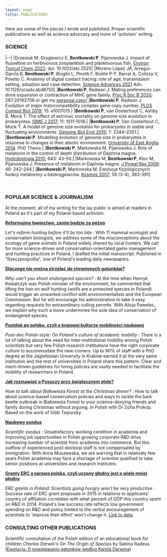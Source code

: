```yaml
---
layout: page
title: PUBLICATIONS
---
```


Here are some of the pieces I wrote and published. Proper scientific publications as well as science advocacy and more of 'activism' writing.

### SCIENCE

|--|
|Grzesiuk M, Gryglewicz E, **Bentkowski P**, Pijanowska J. Impact of fluoxetine on herbivorous zooplankton and planktivorous fish, [Environ Toxicol Chem 2022](https://doi.org/10.1002/etc.5525); doi: 10.1002/etc.5525|
|Moreno López JA, Arregui-Garcĺa B, **Bentkowski P**, Bioglio L, Pinotti F, Boëlle P-Y, Barrat A, Colizza V, Poletto C. Anatomy of digital contact tracing: role of age, transmission setting, adoption and case detection. [Science Advances 2021](https://advances.sciencemag.org/content/early/2021/03/12/sciadv.abd8750) Adv. 10.1126/sciadv.abd8750|
|**Bentkowski P**, Radwan J. Mating preferences can drive expansion or contraction of MHC gene family. [Proc R Soc B 2020](https://royalsocietypublishing.org/doi/10.1098/rspb.2019.2706); 287:20192706 or get my [personal copy](https://www.researchgate.net/publication/339494277_Mating_preferences_can_drive_expansion_or_contraction_of_MHC_gene_family)|
|**Bentkowski P**, Radwan J. Evolution of major histocompatibility complex gene copy number. [PLOS Comput Biol 2019](http://dx.plos.org/10.1371/journal.pcbi.1007015); 15: e1007015.|
|**Bentkowski P**, van Oosterhout C, Ashby B, Mock T. The effect of extrinsic mortality on genome size evolution in prokaryotes. [ISME J 2017](http://www.nature.com/doifinder/10.1038/ismej.2016.165); 11: 1011–1018.|
|**Bentkowski P**, Van Oosterhout C, Mock T. A model of genome size evolution for prokaryotes in stable and fluctuating environments. [Genome Biol Evol 2015](http://gbe.oxfordjournals.org/content/7/8/2344); 7: 2344–2351.|
|**Bentkowski P**. Modelling evolution of genome size in prokaryotes in response to changes in their abiotic environment. [University of East Anglia 2014](https://ueaeprints.uea.ac.uk/50553/). PhD Thesis.|
|**Bentkowski P**, Markowska M, Pijanowska J. Role of melatonin in the control of depth distribution of Daphnia magna. [Hydrobiologia 2010](https://www.researchgate.net/publication/226083801_Role_of_melatonin_in_the_control_of_depth_distribution_of_Daphnia_magna); 643: 43–50.|
|Markowska M, **Bentkowski P**, Kloc M, Pijanowska J. Presence of melatonin in Daphnia magna. [J Pineal Res 2009](https://www.researchgate.net/publication/23569244_Presence_of_melatonin_in_Daphnia_magna); 46: 242–244.|
|**Bentkowski P**, Markowska M. Ewolucja fizjologicznych funkcji melatoniny u bezkręgowców. [Kosmos 2007](https://kosmos.ptpk.org/index.php/Kosmos/article/view/240); 56 (3-4), 383-391|

&nbsp;

### POPULAR SCIENCE & JOURNALISM

At the moment, all of my writing for the lay public is aimed at readers in Poland as it's part of my Poland-based activism.

[**Reformujmy łowiectwo, zanim będzie za późno**](https://www.rp.pl/Opinie/302069993-Reformujmy-lowiectwo-zanim-bedzie--za-pozno.html)

*Let's reform hunting before it'll be too late* : With 11 mammal ecologist and conservation biologists, we address some of the misconceptions about the ecology of game animals in Poland widely shared by local hunters. We call for more science-driven and conservation-orientated game management and hunting practices in Poland. I drafted the initial manuscript. Published in "Rzeczpospolita", one of Poland's leading daily newspapers.

 [**Dlaczego nie można strzelać do chronionych gatunków?**](https://naukadlaprzyrody.pl/2018/07/13/dlaczego_nie_mozna_strzelac_do_chronionych_gatunkow/)

*Why can't you shoot endangered species?* : At the time when Henryk Kowalczyk was Polish minister of the environment, he commented that lifting the ban on wolf hunting (wolfs are a protected species in Poland) would trigger an unwanted conflict with environmentalists and the European Commission. But he will encourage his administration to take it easy regarding requests for extraordinary culling permits. With Alicja Pawelec, we explain why such a move undermines the sole idea of conservation of endangered species.

[**Postdok po polsku, czyli o krajowej kulturze mobilności naukowej**](http://obywatelenauki.pl/2018/02/postdok-po-polsku-czyli-o-krajowej-kulturze-mobilnosci-naukowej-opinia/)

*Post-doc Polish-style: On Poland's culture of academic mobility* : There is a lot of talking about the need for inter-institutional mobility among Polish scientists but very few Polish research institutions have the right corporate culture to accommodate the new-comers. Up to 90% of staff with a PhD degree at the Jagiellonian University in Kraków earned it at the very same institution and the rest of universities in Poland share this pattern. Clear and merit-driven guidelines for hiring policies are vastly needed to facilitate the mobility of researchers in Poland.

[**Jak rozmawiać o Puszczy przy świątecznym stole?**](https://naukadlaprzyrody.pl/2017/12/21/jak-rozmawiac-o-puszczy-przy-swiatecznym-stole-felieton/)

*How to talk about Białowieża Forest at the Christmas dinner?* : How to talk about science-based conservation policies and ways to tackle the bark beetle outbreak in Białowieża Forest to your science-denying friends and family during Christmas without arguing. In Polish with Dr Zofia Prokop. Based on the work of Gleb Tsipursky.

[**Naukowy exodus**](http://obywatelenauki.pl/2017/09/naukowy-exodus/) 

*Scientific exodus* : Unsatisfactory working condition in academia and improving job opportunities in Polish growing corporate R&D drive increasing number of scientist from academia into commerce. But this outflow of experienced post-doctoral staff is not compensated by immigration. With Anna Muszewska, we are warning that in relatively few years Polish academia may face a shortage of scientist qualified to take senior positions at universities and research institutes.

[**Granty ERC a sprawa polska, czyli uczony głodny jest o wiele mniej płodny**](http://obywatelenauki.pl/2016/11/granty-erc-sprawa-polska-uczony-glodny-jest-mniej-plodny/) 

*ERC grants in Poland: Scientists going hungry won't be very productive* : Success rate of ERC grant proposals in 2015 in relations to applicants' country of affiliation correlates with what percent of GDP this country spent on R&D in 2014. Poland's low success rate reflects low government spending on R&D and policy limited to the verbal encouragement of scientists to 'improve their effort' won't change it. [Link to data](https://github.com/pbentkowski/ERC_grants_stats).

### CONSULTING OTHER PUBLICATIONS

Scientific consultation of the Polish edition of an educational book for children *Charles Darwin's On The Origin of Species* by Sabina Radeva ([Ewolucja. O powstawaniu gatunków według Karola Darwina](https://lubimyczytac.pl/ksiazka/4920870/ewolucja-o-powstawaniu-gatunkow-wedlug-karola-darwina))